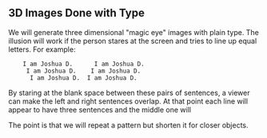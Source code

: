 ## 3D Images Done with Type ##

We will generate three dimensional "magic eye" images with plain type. 
The illusion will work if the person stares at the screen and tries
to line up equal letters.  For example: 

```
    I am Joshua D.      I am Joshua D.  
     I am Joshua D.    I am Joshua D.  
      I am Joshua D.  I am Joshua D.  
```

By staring at the blank space between these pairs of sentences, a viewer can 
make the left and right sentences overlap. At that point each line will 
appear to have three sentences and the middle one will 

The point is that we will repeat a pattern but shorten it for closer objects. 

